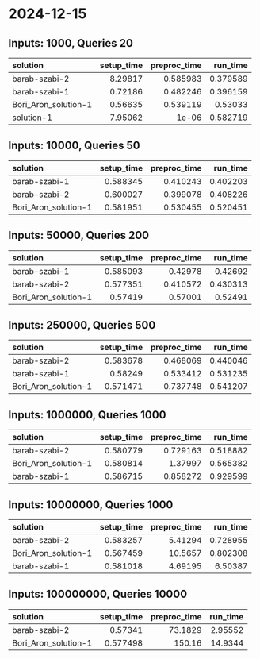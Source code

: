 # 2024-12-15

## Inputs: 1000, Queries 20

| solution             |   setup_time |   preproc_time |   run_time |
|:---------------------|-------------:|---------------:|-----------:|
| barab-szabi-2        |      8.29817 |       0.585983 |   0.379589 |
| barab-szabi-1        |      0.72186 |       0.482246 |   0.396159 |
| Bori_Aron_solution-1 |      0.56635 |       0.539119 |   0.53033  |
| solution-1           |      7.95062 |       1e-06    |   0.582719 |

## Inputs: 10000, Queries 50

| solution             |   setup_time |   preproc_time |   run_time |
|:---------------------|-------------:|---------------:|-----------:|
| barab-szabi-1        |     0.588345 |       0.410243 |   0.402203 |
| barab-szabi-2        |     0.600027 |       0.399078 |   0.408226 |
| Bori_Aron_solution-1 |     0.581951 |       0.530455 |   0.520451 |

## Inputs: 50000, Queries 200

| solution             |   setup_time |   preproc_time |   run_time |
|:---------------------|-------------:|---------------:|-----------:|
| barab-szabi-1        |     0.585093 |       0.42978  |   0.42692  |
| barab-szabi-2        |     0.577351 |       0.410572 |   0.430313 |
| Bori_Aron_solution-1 |     0.57419  |       0.57001  |   0.52491  |

## Inputs: 250000, Queries 500

| solution             |   setup_time |   preproc_time |   run_time |
|:---------------------|-------------:|---------------:|-----------:|
| barab-szabi-2        |     0.583678 |       0.468069 |   0.440046 |
| barab-szabi-1        |     0.58249  |       0.533412 |   0.531235 |
| Bori_Aron_solution-1 |     0.571471 |       0.737748 |   0.541207 |

## Inputs: 1000000, Queries 1000

| solution             |   setup_time |   preproc_time |   run_time |
|:---------------------|-------------:|---------------:|-----------:|
| barab-szabi-2        |     0.580779 |       0.729163 |   0.518882 |
| Bori_Aron_solution-1 |     0.580814 |       1.37997  |   0.565382 |
| barab-szabi-1        |     0.586715 |       0.858272 |   0.929599 |

## Inputs: 10000000, Queries 1000

| solution             |   setup_time |   preproc_time |   run_time |
|:---------------------|-------------:|---------------:|-----------:|
| barab-szabi-2        |     0.583257 |        5.41294 |   0.728955 |
| Bori_Aron_solution-1 |     0.567459 |       10.5657  |   0.802308 |
| barab-szabi-1        |     0.581018 |        4.69195 |   6.50387  |

## Inputs: 100000000, Queries 10000

| solution             |   setup_time |   preproc_time |   run_time |
|:---------------------|-------------:|---------------:|-----------:|
| barab-szabi-2        |     0.57341  |        73.1829 |    2.95552 |
| Bori_Aron_solution-1 |     0.577498 |       150.16   |   14.9344  |